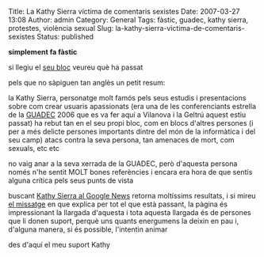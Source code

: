 Title: La Kathy Sierra víctima de comentaris sexistes
Date: 2007-03-27 13:08
Author: admin
Category: General
Tags: fàstic, guadec, kathy sierra, protestes, violència sexual
Slug: la-kathy-sierra-victima-de-comentaris-sexistes
Status: published

**simplement fa fàstic**

si llegiu el <a href="http://headrush.typepad.com/" target="_blank" rel="noopener">seu bloc</a> veureu què ha passat

pels que no sàpiguen tan anglès un petit resum:

la Kathy Sierra, personatge molt famós pels seus estudis i presentacions sobre com crear usuaris apassionats (era una de les conferenciants estrella de la <a href="http://www.guadec.org" target="_blank" rel="noopener">GUADEC</a> 2006 que es va fer aquí a Vilanova i la Geltrú aquest estiu passat) ha rebut tan en el seu propi bloc, com en blocs d'altres persones (i per a més delicte persones importants dintre del món de la informàtica i del seu camp) atacs contra la seva persona, tan amenaces de mort, com sexuals, etc etc

no vaig anar a la seva xerrada de la GUADEC, però d'aquesta persona només n'he sentit MOLT bones referències i encara era hora de que sentís alguna crítica pels seus punts de vista

buscant <a href="http://news.google.com/news?q=kathy%20sierra&amp;ie=UTF-8" target="_blank" rel="noopener">Kathy Sierra al Google News</a> retorna moltíssims resultats, i si mireu <a href="http://headrush.typepad.com/creating_passionate_users/2007/03/as_i_type_this_.html" target="_blank" rel="noopener">el missatge</a> en que explica per tot el que està passant, la pàgina és impressionant la llargada d'aquesta i tota aquesta llargada és de persones que li donen suport, perquè uns quants energumens la deixin en pau i, d'alguna manera, si és possible, l'intentin animar

des d'aquí el meu suport Kathy

